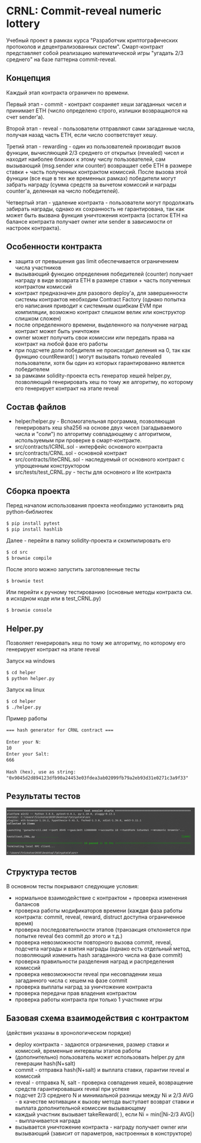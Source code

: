 # CRNL: Commit-reveal numeric lottery

Учебный проект в рамках курса "Разработчик криптографических протоколов и децентрализованных систем". Смарт-контракт представляет собой реализацию математической игры "угадать 2/3  среднего" на базе паттерна commit-reveal.

## Концепция

Каждый этап контракта ограничен по времени. 

Первый этап - commit - контракт сохраняет хеши загаданных чисел и принимает ETH (число определено строго, излишки возвращаются на счет sender'a). 

Второй этап - reveal - пользователи отправляют сами загаданные числа, получая назад часть ETH, если число соответствует хешу. 

Третий этап - rewarding - один из пользователей производит вызов функции, вычисляющей 2/3 среднего от открытых (revealed) чисел и находит наиболее близких к этому числу пользователей, сам вызывающий (msg.sender или counter) возвращает себе ETH в размере ставки + часть полученных контрактом комиссий. После вызова этой функции (все еще в тех же временных рамках) победители могут забрать награду (сумма средств за вычетом комиссий и награды counter'a, деленная на число победителей). 

Четвертый этап - удаление контракта - пользователи могут продолжать забирать награды, однако их сохранность не гарантирована, так как может быть вызвана функция уничтожения контракта (остаток ETH  на балансе контракта получает owner или sender в зависимости от настроек контракта).

## Особенности контракта
- защита от превышения gas limit обеспечивается ограничением числа участников
- вызывающий функцию определения победителей (counter) получает награду в виде возврата ETH в размере ставки + часть полученных контрактом комиссий
- контракт предназначен для разового deploy'a, для завершенности системы контрактов необходим Contract Factory (однако попытка его написания приводит к системным ошибкам EVM при компиляции, возможно контракт слишком велик или конструктор слишком сложен)
- после определенного времени, выделенного на получение наград контракт может быть уничтожен
- owner может получить свои комиссии или передать права на контракт на любой фазе его работы
- при подсчете доли победителя не происходит деления на 0, так как функцию countReward( ) могут вызывать только revealed пользователи, хотя бы один из которых гарантированно является победителем
- за рамками solidity-проекта есть генератор хешей helper.py, позволяющий генерировать хеш по тому же алгоритму, по которому его генерирует контракт на этапе reveal

## Состав файлов
- helper/helper.py - Вспомогательная программа, позволяющая генерировать хеш sha256 на основе двух чисел (загадываемого числа и "соли") по алгоритму совпадающему с алгоритмом, используемым при проверке в смарт-контракте.
- src/contracts/ICRNL.sol - интерфейс основного контракта
- src/contracts/CRNL.sol  - основной контракт
- src/contracts/liteCRNL.sol - наследуемый от основного контракт с упрощенным конструктором
- src/tests/test_CRNL.py - тесты для основного и lite контракта

## Сборка проекта
Перед началом использования проекта необходимо установить ряд python-библиотек
```
$ pip install pytest
$ pip install hashlib
```
Далее - перейти в папку solidity-проекта и скомпилировать его
```
$ cd src
$ brownie compile
```
После этого можно запустить заготовленные тесты
```
$ brownie test
```
Или перейти к ручному тестированию (основные методы контракта см. в исходном коде или в test_CRNL.py)
```
$ brownie console
```
## Helper.py
Позволяет генерировать хеш по тому же алгоритму, по которому его генерирует контракт на этапе reveal

Запуск на windows
```
$ cd helper
$ python helper.py
```
Запуск на linux
```
$ cd helper
$ ./helper.py
```

Пример работы
```
=== hash generator for CRNL contract ===

Enter your N:
10
Enter your Salt:
666

Hash (hex), use as string:
"0x9045d2d894123dfb90a24453e03fdea3ab02099fb79a2eb93d31e0271c3a9f33"
```
## Результаты тестов

![](test_screen.png)

## Структура тестов
В основном тесты покрывают следующие условия:
- нормальное взаимодействие с контрактом + проверка изменения балансов
- проверка работы модификаторов времени (каждая фаза работы контракта: commit, reveal, reward, distruct доступна ограниченное время)
- проверка последовательности этапов (транзакция отклоняется при попытке reveal без commit до этого и т.д.)
- проверка невозможности повторного вызова commit, reveal, подсчета награды и взятия награды (однако есть отдельный метод, позволяющий изменить hash загаданного числа на фазе commit)
- проверка правильности разделения наград и распределения комиссий
- проверка невозможности reveal при несовпадении хеша загаданного числа с хешем на фазе commit
- проверка выплаты наград за уничтожение контракта
- проверка передачи прав владения контрактом
- проверка работы контракта при только 1 участнике игры

## Базовая схема взаимодействия с контрактом

(действия указаны в хронологическом порядке)

- deploy контракта - задаются ограничения, размер ставки и комиссий, временные интервалы этапов работы
- (дополнительно) пользователь может использовать helper.py для генерации hash(N+salt)
- commit - отправка hash(N+salt) и выплата ставки, гарантии reveal и комиссий
- reveal - отправка N, salt - проверка совпадения хешей, возвращение средств гарантировавших reveal при успехе
- подсчет 2/3 среднего N и минимальной разницы между Ni и 2/3 AVG  - в качестве мотивации к вызову метода выступает возврат ставки и выплата дополнительной комиссии вызывающему
- каждый участник вызывает takeReward( ), если Ni = min(|Ni-2/3 AVG|) - выплачивается награда
- вызывается уничтожение контракта - награду получает owner или вызывающий (зависит от параметров, настроенных в конструкторе)

